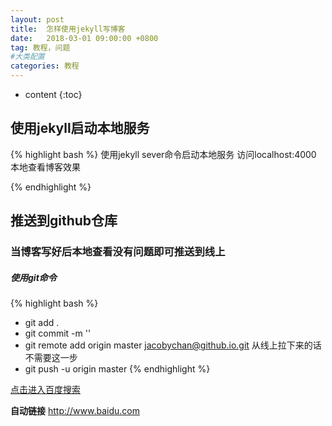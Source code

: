 ```yaml
---
layout: post
title:  怎样使用jekyll写博客
date:   2018-03-01 09:00:00 +0800
tag: 教程，问题
#大类配置
categories: 教程
---
```


* content
{:toc}

使用jekyll启动本地服务
--------------------
{% highlight bash %}
 使用jekyll sever命令启动本地服务
访问localhost:4000 本地查看博客效果

{% endhighlight %}

推送到github仓库
-------------------

### 当博客写好后本地查看没有问题即可推送到线上
##### 使用git命令

{% highlight bash %}
+  git add .
+  git commit -m ''
+  git remote add origin master jacobychan@github.io.git 从线上拉下来的话不需要这一步
+  git push -u origin master
{% endhighlight %}

[1]: http://www.baidu.com "访问百度"
[点击进入百度搜索][1]

<!-- **强调语法使用****  <br/> -->
<!-- __同样__ -->
<!-- 
`` 标记语法使用` `` -->

<!-- A backtick-delimited string in a code span: `` `foo` `` -->

<!-- ![引用一张图片](/styles/images/zhifubao.png '支付宝付款') -->

<!-- [2]: /styles/images/zhifubao.png '支付宝付款' -->

<!-- ![支付宝][2] -->

**自动链接** <http://www.baidu.com>